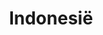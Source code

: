 ---
title: "Indonesië"
introtext: "Indonesië, het land met schitterende stranden, meer dan 17.000 eilanden, de allermooiste duik- en snorkel plekken van de wereld, veel dichte regenwouden, meer vulkanen dan je kan tellen en erg uitgebreide flora en fauna. Verder heeft het land zó veel verschillende culturen, dieren, planten en eten waardoor je niet uitgekeken raakt. In dit prachtige land kan je bijvoorbeeld de Borobudur bezoeken op Java, surfen op Bali, snorkelen aan de kust van Lombok, of op hetzelfde eiland de Rinjani beklimmen, Chimpansees bezoeken op Sumatra of de Komodo eilanden bezoeken. Eigenlijk te veel om op te noemen."
introimage: "https://lh3.googleusercontent.com/t2BD5jtX8xcneVPIghf-raWVrYM_utXKrLaIYt-gol21qLxWovFHM_9QQRpDG0lcJ3LgHP9951NHToMN5z6OpnBrC0HBHMOt1vRQK74oXMVaxCHPV1Sd5b8aAoxZLhBIG6RWjEdhvA=w800"
surface: "1.905.000"
inhabitants: "264.000.000"
rate: "15565,9"
valuta: "roepia"
bigmac_index: ""
images: "https://lh3.googleusercontent.com/HVP3PFhJP2WyRBQopi8rDRVPLne52F5wUJaGJuxZ0-O3cnhr5Sfshs030XVzHoS-vADgaFKrkCigXEOlFF6uEbxTyko7vWJdyyu55RJPYFOfGfUSj4Q5rKP28JM3s1_V_MOl3WQXhw=w800|https://lh3.googleusercontent.com/j74KD48DjXWCZ4z11wKbS6CRKTMK1yIQF9n_V-p6Ti7ZgpE7QIMRyquEtmRBtgWOMkoEOHcGzLFuscJoA03-k4B4TUZaxwBrLdWHvY9EAj2Z9nD858JxPXq-Lhq9kJzpFiT9L43BnQ=w800|https://lh3.googleusercontent.com/odMHN6-s7z25ftP_Qh1pFJfLU7ecLK2gcuIa-wGHcm3U1S0SykwXff1JoLbv5VTkdus-vt36Xu_KQbOIgDMd3_Ir8fgAU1p3q2lBHJ9d2jtSSKuzULA45onT8I0KEdDKzDgQb0lt9g=w800|https://lh3.googleusercontent.com/jrhCHsCtVT8lEHXDvr4qt37Wkl4M005WDS1c-B9nlrcSC7qNCkGVOcp006MDC3oy-ngJXd2mUUigLrE33D-OBQjLhAomcn6dA7G1OS__XJCyob6vQt9V8SgwvnhitHy5yfTGJPoZEQ=w800"
---